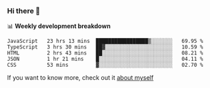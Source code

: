 ### Hi there 👋

<!--
**HondryTravis/HondryTravis** is a ✨ _special_ ✨ repository because its `README.md` (this file) appears on your GitHub profile.

Here are some ideas to get you started:

- 🔭 I’m currently working on ...
- 🌱 I’m currently learning ...
- 👯 I’m looking to collaborate on ...
- 🤔 I’m looking for help with ...
- 💬 Ask me about ...
- 📫 How to reach me: ...
- 😄 Pronouns: ...
- ⚡ Fun fact: ...
-->

<!-- [![travis's github stats](https://github-readme-stats.vercel.app/api?username=HondryTravis)](https://github.com/anuraghazra/github-readme-stats)  -->
<!-- ![travis's github stats](https://github-readme-stats.anuraghazra1.vercel.app/api/top-langs/?username=HondryTravis&theme=nord&layout=compact) -->

📊 **Weekly development breakdown**

<!--START_SECTION:waka-->
```text
JavaScript   23 hrs 13 mins  █████████████████▒░░░░░░░   69.95 % 
TypeScript   3 hrs 30 mins   ██▓░░░░░░░░░░░░░░░░░░░░░░   10.59 % 
HTML         2 hrs 43 mins   ██░░░░░░░░░░░░░░░░░░░░░░░   08.21 % 
JSON         1 hr 21 mins    █░░░░░░░░░░░░░░░░░░░░░░░░   04.11 % 
CSS          53 mins         ▓░░░░░░░░░░░░░░░░░░░░░░░░   02.70 % 
```
<!--END_SECTION:waka-->

If you want to know more, check out it [about myself](https://hondrytravis.github.io/)
